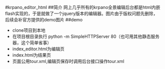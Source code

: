 #krpano_editor_html
##简介
网上几乎所有的krpano全景编辑后台都是html内嵌flash实现的，于是就做了一个jquery版本的编辑器。图片由于版权问题先删除，后续会补官方提供的demo图片
##demo
+ clone项目到本地
+ 在项目根目录执行 python -m SimpleHTTPServer 80（也可用其他静态服务器，这个简单省事）
+ index_editor.html为编辑页
+ index.html为结果页
+ 页面公用tour.xml,编辑页保存时调用后台接口操作tour.xml
